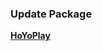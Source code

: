 ### Update Package
**[HoYoPlay](https://hyp-webstatic.hoyoverse.com/hyp-client/VYTpXlbWo8_1.5.2.229_1_0_cps_hyp_global_VYTpXlbWo8_20hoyoverse_202503251048_cTZwNCNT.zip)**
